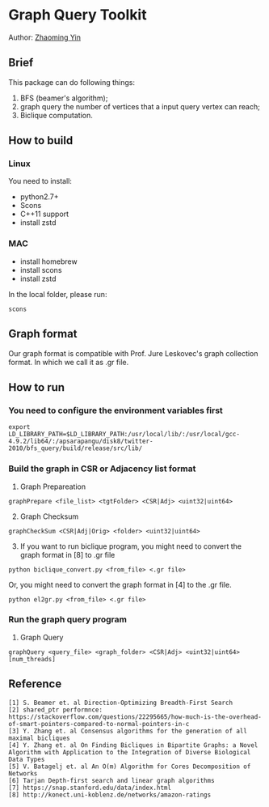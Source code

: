 # Graph Query Toolkit  
Author: [Zhaoming Yin](https://stplaydog.github.io/)  
  
## Brief  
This package can do following things:

1) BFS (beamer's algorithm);
2) graph query the number of vertices that a input query vertex can reach;
3) Biclique computation.
  
## How to build  
### Linux
You need to install:  
* python2.7+
* Scons
* C++11 support
* install zstd

### MAC
* install homebrew
* install scons
* install zstd
  
In the local folder, please run:
```
scons
```

## Graph format
Our graph format is compatible with Prof. Jure Leskovec's graph collection format.
In which we call it as .gr file.
  
## How to run
### You need to configure the environment variables first
```
export LD_LIBRARY_PATH=$LD_LIBRARY_PATH:/usr/local/lib/:/usr/local/gcc-4.9.2/lib64/:/apsarapangu/disk8/twitter-2010/bfs_query/build/release/src/lib/
```

### Build the graph in CSR or Adjacency list format  
  
1) Graph Prepareation
  
```
graphPrepare <file_list> <tgtFolder> <CSR|Adj> <uint32|uint64>
```
  
2) Graph Checksum
```
graphCheckSum <CSR|Adj|Orig> <folder> <uint32|uint64>
```

3) If you want to run biclique program, you might need to convert the graph format in [8] to .gr file 

```
python biclique_convert.py <from_file> <.gr file>
```

Or, you might need to convert the graph format in [4] to the .gr file.

```
python el2gr.py <from_file> <.gr file>
```
   
### Run the graph query program  

1) Graph Query 
```
graphQuery <query_file> <graph_folder> <CSR|Adj> <uint32|uint64> [num_threads]
```

  
## Reference 

```
[1] S. Beamer et. al Direction-Optimizing Breadth-First Search  
[2] shared_ptr performnce: https://stackoverflow.com/questions/22295665/how-much-is-the-overhead-of-smart-pointers-compared-to-normal-pointers-in-c
[3] Y. Zhang et. al Consensus algorithms for the generation of all maximal bicliques
[4] Y. Zhang et. al On Finding Bicliques in Bipartite Graphs: a Novel Algorithm with Application to the Integration of Diverse Biological Data Types
[5] V. Batagelj et. al An O(m) Algorithm for Cores Decomposition of Networks
[6] Tarjan Depth-first search and linear graph algorithms
[7] https://snap.stanford.edu/data/index.html
[8] http://konect.uni-koblenz.de/networks/amazon-ratings
```
